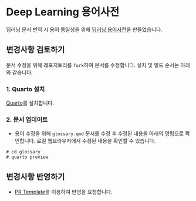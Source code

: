 # Deep Learning 용어사전
딥러닝 문서 번역 시 용어 통일성을 위해 [딥러닝 용어사전](https://pseudo-lab.github.io/deep-learning-glossary/index.html)을 만들었습니다.



## 변경사항 검토하기
문서 수정을 위해 레포지토리를 `fork`하여 문서를 수정합니다. 설치 및 빌드 순서는 아래와 같습니다.

### 1. Quarto 설치
[Quarto](https://quarto.org/docs/get-started/)를 설치합니다.

### 2. 문서 업데이트
- 용어 수정을 위해 `glossary.qmd` 문서를 수정 후 수정된 내용을 아래의 명령으로 확인합니다. 로컬 웹브라우저에서 수정된 내용을 확인할 수 있습니다.
```
# cd glossary
# quarto preview
```

## 변경사항 반영하기
- [PR Template](https://gist.github.com/gabrielwithappy/4eee95b79af5fb0445b205925bc9a4ec)을 이용하여 반영을 요청합니다.


